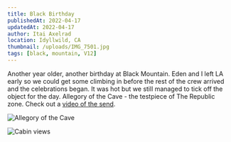 ```yaml
---
title: Black Birthday
publishedAt: 2022-04-17
updatedAt: 2022-04-17
author: Itai Axelrad
location: Idyllwild, CA
thumbnail: /uploads/IMG_7501.jpg
tags: [black, mountain, V12]
---
```


Another year older, another birthday at Black Mountain. Eden and I left LA early so we could get some climbing in before the rest of the crew arrived and the celebrations began. It was hot but we still managed to tick off the object for the day. Allegory of the Cave - the testpiece of The Republic zone. Check out a [video of the send](https://youtu.be/_NOg4kranbM).

![Allegory of the Cave](/uploads/IMG_7501.jpg)

![Cabin views](/uploads/IMG_6345.jpeg)
